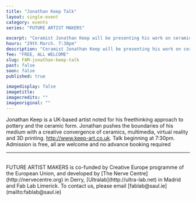 ```yaml
---
title: "Jonathan Keep Talk"
layout: single-event
category: events
series: "FUTURE ARTIST MAKERS"

excerpt: "Ceramist Jonathan Keep will be presenting his work on ceramics, multimedia, virtual reality and 3D printing"
hours: "29th March. 7:30pm"
description: "Ceramist Jonathan Keep will be presenting his work on ceramics, multimedia, virtual reality and 3D printing"
fee: "FREE, ALL WELCOME"
slug: FAM-jonathan-keep-talk
past: false
soon: false
published: true

imagedisplay: false
imagetitle:
imagecredits: ""
imageoriginal: ""
---
```


Jonathan Keep is a UK-based artist noted for his freethinking approach to pottery and the ceramic form. Jonathan pushes the boundaries of his medium with a creative convergence of ceramics, multimedia, virtual reality and 3D printing. http://www.keep-art.co.uk. Talk beginning at 7:30pm. Admission is free, all are welcome and no advance booking required

---
<br/>
FUTURE ARTIST MAKERS is co-funded by Creative Europe programme of the European Union, and developed by [The Nerve Centre](http://nervecentre.org) in Derry, [Ultralab](http://ultra-lab.net) in Madrid and Fab Lab Limerick. To contact us, please email [fablab@saul.ie](mailto:fablab@saul.ie)
